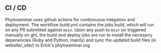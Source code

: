 

## CI / CD

Phyloseminar uses github actions for contionuous integation and deployment.
The workflow build.yml contains the jobs build, which will run on any PR
submitted against `main`. Upon any push to `main` (or triggered manually on gh), 
the build _and_ deploy jobs are run to install the necesarry depenencies 
(Ruby and Python, mainly) and sync the updated build files 
(in website/\_site/) to Erick's phyloseminar.org
